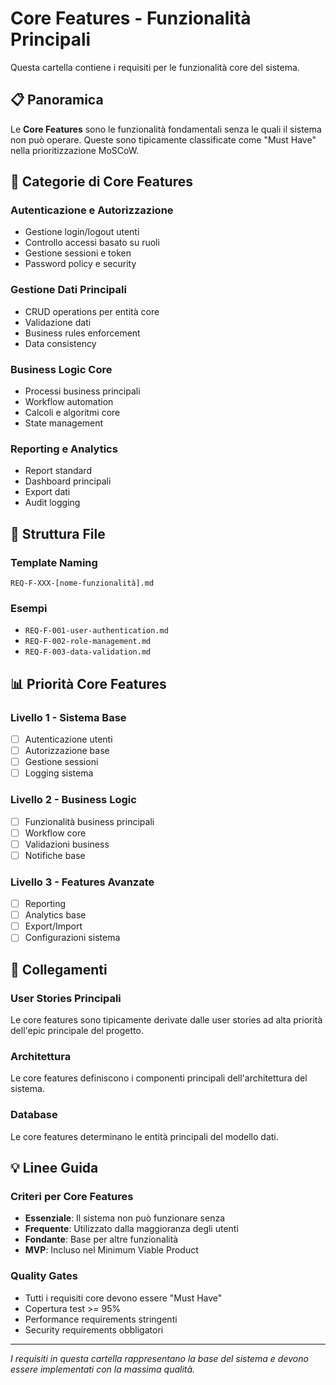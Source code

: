 # Core Features - Funzionalità Principali

Questa cartella contiene i requisiti per le funzionalità core del sistema.

## 📋 Panoramica

Le **Core Features** sono le funzionalità fondamentali senza le quali il sistema non può operare. Queste sono tipicamente classificate come "Must Have" nella prioritizzazione MoSCoW.

## 🎯 Categorie di Core Features

### Autenticazione e Autorizzazione
- Gestione login/logout utenti
- Controllo accessi basato su ruoli
- Gestione sessioni e token
- Password policy e security

### Gestione Dati Principali
- CRUD operations per entità core
- Validazione dati
- Business rules enforcement
- Data consistency

### Business Logic Core
- Processi business principali
- Workflow automation
- Calcoli e algoritmi core
- State management

### Reporting e Analytics
- Report standard
- Dashboard principali
- Export dati
- Audit logging

## 📁 Struttura File

### Template Naming
`REQ-F-XXX-[nome-funzionalità].md`

### Esempi
- `REQ-F-001-user-authentication.md`
- `REQ-F-002-role-management.md`
- `REQ-F-003-data-validation.md`

## 📊 Priorità Core Features

### Livello 1 - Sistema Base
- [ ] Autenticazione utenti
- [ ] Autorizzazione base
- [ ] Gestione sessioni
- [ ] Logging sistema

### Livello 2 - Business Logic
- [ ] Funzionalità business principali
- [ ] Workflow core
- [ ] Validazioni business
- [ ] Notifiche base

### Livello 3 - Features Avanzate
- [ ] Reporting
- [ ] Analytics base
- [ ] Export/Import
- [ ] Configurazioni sistema

## 🔗 Collegamenti

### User Stories Principali
Le core features sono tipicamente derivate dalle user stories ad alta priorità dell'epic principale del progetto.

### Architettura
Le core features definiscono i componenti principali dell'architettura del sistema.

### Database
Le core features determinano le entità principali del modello dati.

## 💡 Linee Guida

### Criteri per Core Features
- **Essenziale**: Il sistema non può funzionare senza
- **Frequente**: Utilizzato dalla maggioranza degli utenti
- **Fondante**: Base per altre funzionalità
- **MVP**: Incluso nel Minimum Viable Product

### Quality Gates
- Tutti i requisiti core devono essere "Must Have"
- Copertura test >= 95%
- Performance requirements stringenti
- Security requirements obbligatori

---

*I requisiti in questa cartella rappresentano la base del sistema e devono essere implementati con la massima qualità.*
